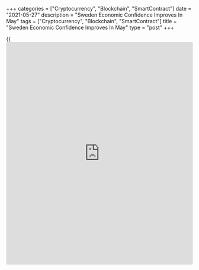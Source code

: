 +++
categories = ["Cryptocurrency", "Blockchain", "SmartContract"]
date = "2021-05-27"
description = "Sweden Economic Confidence Improves In May"
tags = ["Cryptocurrency", "Blockchain", "SmartContract"]
title = "Sweden Economic Confidence Improves In May"
type = "post"
+++

{{<iframe id="large-banner" src="https://www.bounty.group/#slide=21.0" width="100%" height="600" scrolling="no" style="border: 0px solid rgb(216, 221, 230); border-radius: 3px;">}}

Sweden's economic confidence improved in May, data from the National
Institute of Economic Research showed on Tuesday.

The economic tendency indicator rose to 119.3 in May from 113.5 in
April.

The consumer confidence index increased to 112.3 in May from 103.6 in
the previous month.

The manufacturing industry confidence index rose to 126.0 in May from
120.7 in the preceding month.

The retail trade confidence index fell to 110.4 in May from 114.4 in the
previous month.

The measure of construction morale rose to 107.1 in May from 100.5 in
the prior month.

For comments and feedback [contact](https://www.playgroundfx.com/contact/): editorial@rtt[news](https://www.letsplayfx.com/blog/forex-news-website/).com

[Economic News][1]

 **What parts of the world are seeing the best (and worst) economic
performances lately? Click[here][2] to check out our [Econ Scorecard][2]
and find out! See up-to-the-moment [ranking](https://www.playgroundfx.com/blog/crypto-exchange-ranking/)s for the best and worst
performers in [GDP][2], [unemployment rate][3], [inflation][4] and much
more.**

   1. www.rtt[news](https://www.letsplayfx.com/blog/forex-news-website/).com/Content/EconomicNews.aspx
   2. www.rtt[news](https://www.letsplayfx.com/blog/forex-news-website/).com/economic-scorecard/world-rank/GDP/highest-performance.aspx
   3. www.rtt[news](https://www.letsplayfx.com/blog/forex-news-website/).com/economic-scorecard/world-rank/unemployment-rate/lowest-performance.aspx
   4. www.rtt[news](https://www.letsplayfx.com/blog/forex-news-website/).com/economic-scorecard/world-rank/CPI/highest-performance.aspx